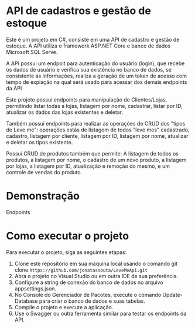 # API de cadastros e gestão de estoque

Este é um projeto em C#, consiste em uma API de cadastro e gestão de estoque. A API utiliza o framework ASP.NET Core e banco de dados Microsoft SQL Serve.

A API possui um endpoit para autenticação do usuário (login), que recebe os dados de usuário e verifica sua existência no banco de dados, se consistente as informações, realiza a geração de um token de acesso com tempo de expiação na qual será usado para acessar dos demais endpoints da API

Este projeto possui endpoints para manipulação de Clientes/Lojas, permitindo listar todas a lojas, listagem por nome, cadastrar, listar por ID, atualizar os dados das lojas existentes e deletar.

Também possui endpoints para realizar as operações de CRUD dos "tipos de Leve me": operações estás de listagem de todos "leve mes" cadastrado, cadastro, listagem por cliente, listagem por ID, listagem por nome, atualizar e deletar os tipos existente.

Possui CRUD de produtos também que permite: A listagem de todos os produtos, a listagem por nome, o cadastro de um novo produto, a listagem por lojas, a listagem por ID, atualização e remoção do mesmo, e um controle de vendas do produto.

# Demonstração
Endpoints

# Como executar o projeto

Para executar o projeto, siga as seguintes etapas:
1. Clone este repositório em sua máquina local usando o comando git clone ```https://github.com/jonatassouta/LeveMeApi.git```
2. Abra o projeto no Visual Studio ou em outra IDE de sua preferência.
3. Configure a string de conexão do banco de dados no arquivo appsettings.json.
4. No Console do Gerenciador de Pacotes, execute o comando Update-Database para criar o banco de dados e suas tabelas.
5. Compile o projeto e execute a aplicação.
6. Use o Swagger ou outra ferramenta similar para testar os endpoints da API.
